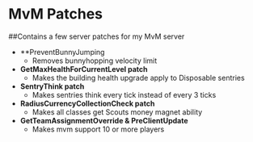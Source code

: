 # MvM Patches

##Contains a few server patches for my MvM server

* **PreventBunnyJumping
  * Removes bunnyhopping velocity limit
* **GetMaxHealthForCurrentLevel patch**
  * Makes the building health upgrade apply to Disposable sentries
* **SentryThink patch**
  * Makes sentries think every tick instead of every 3 ticks
* **RadiusCurrencyCollectionCheck patch**
  * Makes all classes get Scouts money magnet ability
* **GetTeamAssignmentOverride & PreClientUpdate**
  * Makes mvm support 10 or more players
